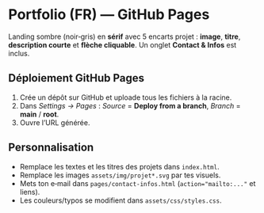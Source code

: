 
# Portfolio (FR) — GitHub Pages
Landing sombre (noir‑gris) en **sérif** avec 5 encarts projet : **image**, **titre**, **description courte** et **flèche cliquable**.
Un onglet **Contact & Infos** est inclus.

## Déploiement GitHub Pages
1. Crée un dépôt sur GitHub et uploade tous les fichiers à la racine.
2. Dans *Settings → Pages* : *Source* = **Deploy from a branch**, *Branch* = **main** / **root**.
3. Ouvre l’URL générée.

## Personnalisation
- Remplace les textes et les titres des projets dans `index.html`.
- Remplace les images `assets/img/projet*.svg` par tes visuels.
- Mets ton e‑mail dans `pages/contact-infos.html` (`action="mailto:..."` et liens).
- Les couleurs/typos se modifient dans `assets/css/styles.css`.
